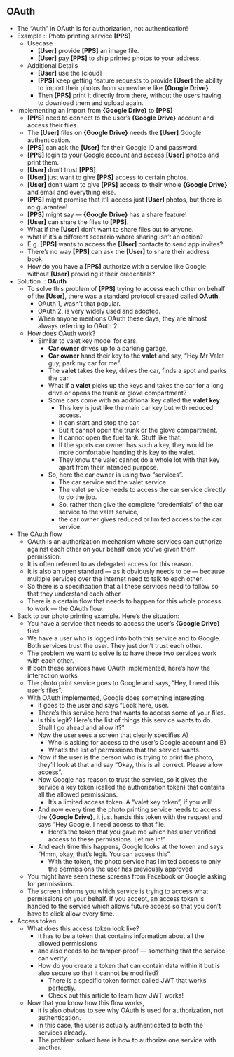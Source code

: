 ## OAuth 
- The “Auth” in OAuth is for authorization, not authentication!
- Example :: Photo printing service **[PPS]** 
    - Usecase 
        - **[User]** provide **[PPS]** an image file. 
        - **[User]** pay **[PPS]** to ship printed photos to your address.
    - Additional Details     
        - **[User]** use the [cloud]  
        - **[PPS]** keep getting feature requests to provide **[User]** the ability to import their photos from somewhere like **{Google Drive}** 
        - Then **[PPS]** print it directly from there, without the users having to download them and upload again.
- Implementing an Import from **{Google Drive}** to **[PPS]** 
    - **[PPS]** need to connect to the user’s **{Google Drive}** account and access their files. 
    - The **[User]** files on **{Google Drive}** needs the **[User]** Google authentication. 
    - **[PPS]** can ask the **[User]** for their Google ID and password. 
    - **[PPS]** login to your Google account and access **[User]** photos and print them.
    - **[User]** don’t trust **[PPS]** 
    - **[User]** just want to give **[PPS]** access to certain photos. 
    - **[User]** don’t want to give **[PPS]** access to their whole **{Google Drive}** and email and everything else. 
    - **[PPS]** might promise that it’ll access just **[User]** photos, but there is no guarantee! 
    - **[PPS]** might say — **{Google Drive}** has a share feature! 
    - **[User]** can share the files to **[PPS]**. 
    - What if the **[User]** don’t want to share files out to anyone. 
    - what if it’s a different scenario where sharing isn’t an option? 
    - E.g. **[PPS]** wants to access the **[User]** contacts to send app invites? 
    - There’s no way **[PPS]** can ask the **[User]** to share their address book. 
    - How do you have a **[PPS]** authorize with a service like Google without **[User]** providing it their credentials?
- Solution :: **OAuth**
    - To solve this problem of **[PPS]** trying to access each other on behalf of the **[User]**, there was a standard protocol created called **OAuth**. 
        - OAuth 1, wasn’t that popular. 
        - OAuth 2, is very widely used and adopted. 
        - When anyone mentions OAuth these days, they are almost always referring to OAuth 2.
    - How does OAuth work? 
        - Similar to valet key model for cars. 
            - **Car owner** drives up to a parking garage, 
            - **Car owner** hand their key to the **valet** and say, “Hey Mr Valet guy, park my car for me”. 
            - The **valet** takes the key, drives the car, finds a spot and parks the car.
            - What if a **valet** picks up the keys and takes the car for a long drive or opens the trunk or glove compartment?
            - Some cars come with an additional key called the **valet key**. 
                - This key is just like the main car key but with reduced access. 
                - It can start and stop the car. 
                - But it cannot open the trunk or the glove compartment. 
                - It cannot open the fuel tank. Stuff like that. 
                - If the sports car owner has such a key, they would be more comfortable handing this key to the valet.
                - They know the valet cannot do a whole lot with that key apart from their intended purpose.
            - So, here the car owner is using two “services”. 
                - The car service and the valet service. 
                - The valet service needs to access the car service directly to do the job. 
                - So, rather than give the complete “credentials” of the car service to the valet service, 
                - the car owner gives reduced or limited access to the car service.
- The OAuth flow
    - OAuth is an authorization mechanism where services can authorize against each other on your behalf once you’ve given them permission. 
    - It is often referred to as delegated access for this reason. 
    - It is also an open standard — as it obviously needs to be — because multiple services over the internet need to talk to each other. 
    - So there is a specification that all these services need to follow so that they understand each other. 
    - There is a certain flow that needs to happen for this whole process to work — the OAuth flow.
- Back to our photo printing example. Here’s the situation:
    - You have a service that needs to access the user’s **{Google Drive}** files
    - We have a user who is logged into both this service and to Google. Both services trust the user. They just don’t trust each other.
    - The problem we want to solve is to have these two services work with each other.
    - If both these services have OAuth implemented, here’s how the interaction works
    - The photo print service goes to Google and says, “Hey, I need this user’s files”.
    - With OAuth implemented, Google does something interesting. 
        - It goes to the user and says “Look here, user. 
        - There’s this service here that wants to access some of your files. 
        - Is this legit? Here’s the list of things this service wants to do. Shall I go ahead and allow it?”
        - Now the user sees a screen that clearly specifies A) 
            - Who is asking for access to the user’s Google account and B) 
            - What’s the list of permissions that the service wants.
        - Now if the user is the person who is trying to print the photo, they’ll look at that and say “Okay, this is all correct. Please allow access”.
        - Now Google has reason to trust the service, so it gives the service a key token (called the authorization token) that contains all the allowed permissions. 
            - It’s a limited access token. A “valet key token”, if you will!
        - And now every time the photo printing service needs to access the **{Google Drive}**, it just hands this token with the request and says “Hey Google, I need access to that file. 
            - Here’s the token that you gave me which has user verified access to these permissions. Let me in!”
        - And each time this happens, Google looks at the token and says “Hmm, okay, that’s legit. You can access this”. 
            - With the token, the photo service has limited access to only the permissions the user has previously approved
    - You might have seen these screens from Facebook or Google asking for permissions.
    - The screen informs you which service is trying to access what permissions on your behalf. If you accept, an access token is handed to the service which allows future access so that you don’t have to click allow every time.
- Access token
    - What does this access token look like? 
        - It has to be a token that contains information about all the allowed permissions 
        - and also needs to be tamper-proof — something that the service can verify. 
        - How do you create a token that can contain data within it but is also secure so that it cannot be modified? 
            - There is a specific token format called JWT that works perfectly. 
            - Check out this article to learn how JWT works!
    - Now that you know how this flow works, 
        - it is also obvious to see why OAuth is used for authorization, not authentication. 
        - In this case, the user is actually authenticated to both the services already. 
        - The problem solved here is how to authorize one service with another.